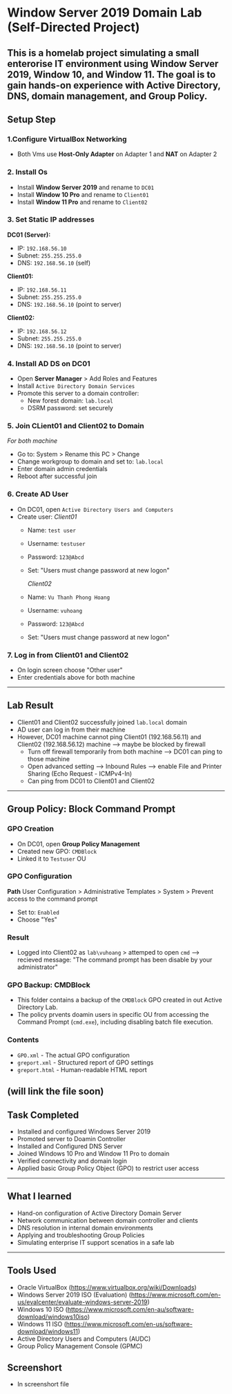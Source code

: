 # Window Server 2019 Domain Lab (Self-Directed Project)

This is a homelab project simulating a small enterorise IT environment using Window Server 2019, Window 10, and Window 11. The goal is to gain hands-on experience with Active Directory, DNS, domain management, and Group Policy.
---

## Setup Step

### 1.Configure VirtualBox Networking
- Both Vms use **Host-Only Adapter** on Adapter 1 and **NAT** on Adapter 2

### 2. Install Os
- Install **Window Server 2019** and rename to `DC01`
- Install **Window 10 Pro** and rename to `Client01`
- Install **Window 11 Pro** and rename to `Client02`

### 3. Set Static IP addresses
**DC01 (Server):**
- IP: `192.168.56.10`
- Subnet: `255.255.255.0`
- DNS: `192.168.56.10` (self)

**Client01:**
- IP: `192.168.56.11`
- Subnet: `255.255.255.0`
- DNS: `192.168.56.10` (point to server)

**Client02:**
- IP: `192.168.56.12`
- Subnet: `255.255.255.0`
- DNS: `192.168.56.10` (point to server)

### 4. Install AD DS on DC01
- Open **Server Manager** > Add Roles and Features
- Install `Active Directory Domain Services`
- Promote this server to a domain controller:
  - New forest domain: `lab.local`
  - DSRM password: set securely

### 5. Join CLient01 and Client02 to Domain
*For both machine*
- Go to: System > Rename this PC > Change
- Change workgroup to domain and set to: `lab.local`
- Enter domain admin credentials
- Reboot after successful join

### 6. Create AD User
- On DC01, open `Active Directory Users and Computers`
- Create user:
    *Client01*
    - Name: `test user`
    - Username: `testuser`
    - Password: `123@Abcd`
    - Set: "Users must change password at new logon"

      *Client02*
    - Name: `Vu Thanh Phong Hoang`
    - Username: `vuhoang`
    - Password: `123@Abcd`
    - Set: "Users must change password at new logon"
  
### 7. Log in from Client01 and Client02
- On login screen choose "Other user"
- Enter credentials above for both machine
---

## Lab Result

- Client01 and Client02 successfully joined `lab.local` domain
- AD user can log in from their machine
- However, DC01 machine cannot ping Client01 (192.168.56.11) and Client02 (192.168.56.12) machine --> maybe be blocked by firewall
    - Turn off firewall temporarily from both machine --> DC01 can ping to those machine
    - Open advanced setting --> Inbound Rules --> enable File and Printer Sharing (Echo Request - ICMPv4-In)
    - Can ping from DC01 to Client01 and Client02
---

## Group Policy: Block Command Prompt

### GPO Creation

- On DC01, open **Group Policy Management**
- Created new GPO: `CMDBlock`
- Linked it to `Testuser` OU

### GPO Configuration

**Path**
User Configuration > Administrative Templates > System > Prevent access to the command prompt
- Set to: `Enabled`
- Choose "Yes"

### Result
- Logged into Client02 as `lab\vuhoang` > attemped to open `cmd` --> recieved message: "The command prompt has been disable by your administrator"

### GPO Backup: CMDBlock

- This folder contains a backup of the `CMDBlock` GPO created in out Active Directory Lab.
- The policy prvents doamin users in specific OU from accessing the Command Prompt (`cmd.exe`), including disabling batch file execution.

### Contents

- `GPO.xml` - The actual GPO configuration
- `greport.xml` - Structured report of GPO settings
- `greport.html` - Human-readable HTML report

(will link the file soon)
---

## Task Completed

- Installed and configured Windows Server 2019
- Promoted server to Doamin Controller
- Installed and Configured DNS Server
- Joined Windows 10 Pro and Window 11 Pro to domain
- Verified connectivity and domain login
- Applied basic Group Policy Object (GPO) to restrict user access
---

## What I learned

- Hand-on configuration of Active Directory Domain Server
- Network communication between domain controller and clients
- DNS resolution in internal domain environments
- Applying and troubleshooting Group Policies
- Simulating enterprise IT support scenatios in a safe lab
---

## Tools Used

- Oracle VirtualBox (https://www.virtualbox.org/wiki/Downloads)
- Windows Server 2019 ISO (Evaluation) (https://www.microsoft.com/en-us/evalcenter/evaluate-windows-server-2019)
- Windows 10 ISO (https://www.microsoft.com/en-au/software-download/windows10iso)
- Windows 11 ISO (https://www.microsoft.com/en-us/software-download/windows11)
- Active Directory Users and Computers (AUDC)
- Group Policy Management Console (GPMC)

## Screenshort
- In screenshort file
